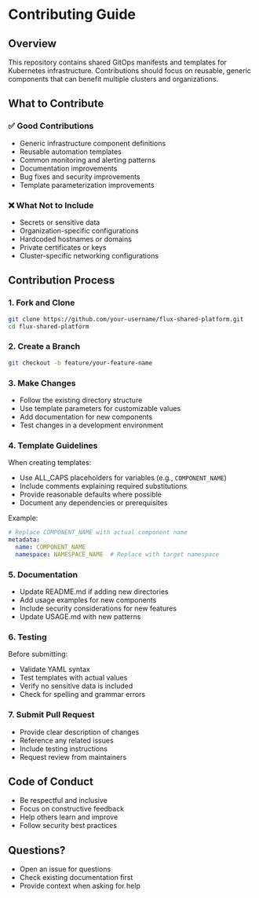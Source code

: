 # Contributing Guide

## Overview

This repository contains shared GitOps manifests and templates for Kubernetes infrastructure. Contributions should focus on reusable, generic components that can benefit multiple clusters and organizations.

## What to Contribute

### ✅ Good Contributions

- Generic infrastructure component definitions
- Reusable automation templates
- Common monitoring and alerting patterns
- Documentation improvements
- Bug fixes and security improvements
- Template parameterization improvements

### ❌ What Not to Include

- Secrets or sensitive data
- Organization-specific configurations
- Hardcoded hostnames or domains
- Private certificates or keys
- Cluster-specific networking configurations

## Contribution Process

### 1. Fork and Clone

```bash
git clone https://github.com/your-username/flux-shared-platform.git
cd flux-shared-platform
```

### 2. Create a Branch

```bash
git checkout -b feature/your-feature-name
```

### 3. Make Changes

- Follow the existing directory structure
- Use template parameters for customizable values
- Add documentation for new components
- Test changes in a development environment

### 4. Template Guidelines

When creating templates:

- Use ALL_CAPS placeholders for variables (e.g., `COMPONENT_NAME`)
- Include comments explaining required substitutions
- Provide reasonable defaults where possible
- Document any dependencies or prerequisites

Example:
```yaml
# Replace COMPONENT_NAME with actual component name
metadata:
  name: COMPONENT_NAME
  namespace: NAMESPACE_NAME  # Replace with target namespace
```

### 5. Documentation

- Update README.md if adding new directories
- Add usage examples for new components
- Include security considerations for new features
- Update USAGE.md with new patterns

### 6. Testing

Before submitting:

- Validate YAML syntax
- Test templates with actual values
- Verify no sensitive data is included
- Check for spelling and grammar errors

### 7. Submit Pull Request

- Provide clear description of changes
- Reference any related issues
- Include testing instructions
- Request review from maintainers

## Code of Conduct

- Be respectful and inclusive
- Focus on constructive feedback
- Help others learn and improve
- Follow security best practices

## Questions?

- Open an issue for questions
- Check existing documentation first
- Provide context when asking for help